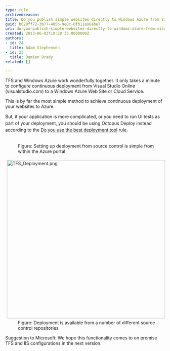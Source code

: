 ```yaml
---
type: rule
archivedreason: 
title: Do you publish simple websites directly to Windows Azure from Visual Studio Online?
guid: b020ff72-3b77-405b-9e8c-0fb11a96abe7
uri: do-you-publish-simple-websites-directly-to-windows-azure-from-visual-studio-online
created: 2013-06-03T19:20:33.0000000Z
authors:
- id: 24
  title: Adam Stephensen
- id: 23
  title: Damian Brady
related: []

---
```



<p>​​TFS and Windows Azure work wonderfully together. It only takes a minute to configure continuous deployment from Visual Studio Online (visualstudio.com) to a Windows Azure Web Site or Cloud Service.</p><p>This is by far the most simple method to achieve continuous deployment of your websites to Azure.</p><span style="line-height&#58;20.8px;">But, if your application is more complicated, or you need to run UI tests as part of your deployment, you should be using Octopus Deploy instead according to the <a href="/Pages/The-best-deployment-tool.aspx">Do you use the best deployment tool</a>​ rule.​</span>
<br><excerpt class='endintro'></excerpt><br>
<dl class="image"><dt><img src="/PublishingImages/integrate-source-control.jpg" alt="" /></dt><dd>Figure&#58; Setting up deployment from source control is simple from within the Azure portal</dd></dl><dl class="image"><dt><img src="/PublishingImages/TFS_Deployment.png" alt="TFS_Deployment.png" style="margin&#58;5px;width&#58;500px;" /></dt><dd>Figure&#58; Deployment is available from a number of different source control repositories</dd></dl><p>Suggestion to Microsoft&#58; We hope this functionality comes to on premise TFS and IIS configurations in the next version.​​​</p>


